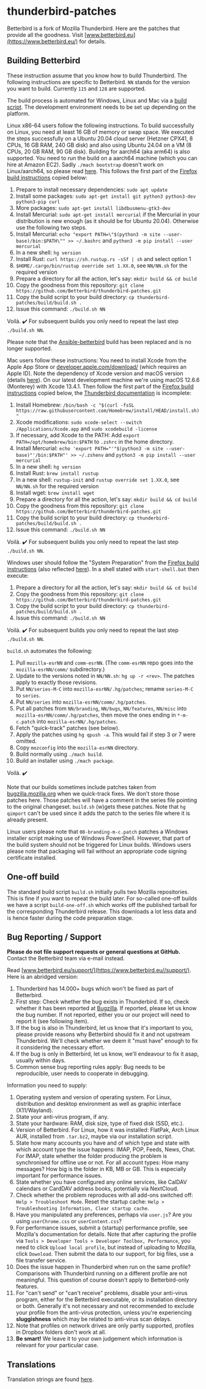 # thunderbird-patches
Betterbird is a fork of Mozilla Thunderbird. Here are the patches that provide all the goodness. Visit [www.betterbird.eu](https://www.betterbird.eu/) for details.

## Building Betterbird
These instruction assume that you know how to build Thunderbird. The following instructions are specific to Betterbird.
`NN` stands for the version you want to build. Currently `115` and `128` are supported.

The build process is automated for Windows, Linux and Mac via a [build script](./build/build.sh).
The development environment needs to be set up depending on the platform.

Linux x86-64 users follow the following instructions.
To build successfully on Linux, you need at least 16 GB of memory or swap space.
We executed the steps successfully on a Ubuntu 20.04 cloud server (Hetzner CPX41, 8 CPUs, 16 GB RAM, 240 GB disk)
and also using Ubuntu 24.04 on a VM (8 CPUs, 20 GB RAM, 90 GB disk).
Building for aarch64 (aka arm64) is also supported. You need to run the build on a aarch64 machine (which you can hire at Amazon EC2).
Sadly `./mach bootstrap` doesn't work on Linux/aarch64, so please read [here](./build/build-env-aarch64.MD).
This follows the first part of the [Firefox build instructions](https://firefox-source-docs.mozilla.org/setup/linux_build.html) copied below:
1. Prepare to install necessary dependencies: `sudo apt update`
1. Install some packages: `sudo apt-get install git python3 python3-dev python3-pip curl`
1. More packages: `sudo apt-get install libdbusmenu-gtk3-dev`
1. Install Mercurial: `sudo apt-get install mercurial` if the Mercurial in your distribution is new enough (as it should be for Ubuntu 20.04). Otherwise use the following two steps.
1. Install Mercurial: `echo "export PATH=\"$(python3 -m site --user-base)/bin:$PATH\"" >> ~/.bashrc` and `python3 -m pip install --user mercurial`
1. In a new shell: `hg version`
1. Install Rust: `curl https://sh.rustup.rs -sSf | sh` and select option 1
1. `$HOME/.cargo/bin/rustup override set 1.XX.0`, see `NN/NN.sh` for the required version
1. Prepare a directory for all the action, let's say: `mkdir build && cd build`
1. Copy the goodness from this repository: `git clone https://github.com/Betterbird/thunderbird-patches.git`
1. Copy the build script to your build directory: `cp thunderbird-patches/build/build.sh .`
1. Issue this command: `./build.sh NN`

Voilà. :heavy_check_mark: For subsequent builds you only need to repeat the last step `./build.sh NN`.

Please note that the [Ansible-betterbird](https://github.com/4ch1m/ansible-betterbird) build has been replaced and is no longer supported.

Mac users follow these instructions:
You need to install Xcode from the Apple App Store or [developer.apple.com/download/](https://developer.apple.com/download/)
(which requires an Apple ID). Note the dependency of Xcode version and macOS version (details [here](https://xcodereleases.com/)).
On our latest development machine we're using macOS 12.6.6 (Monterey) with Xcode 13.4.1.
Then follow the first part of the [Firefox build instructions](https://firefox-source-docs.mozilla.org/setup/macos_build.html) copied below,
the [Thunderbird documentation](https://developer.thunderbird.net/thunderbird-development/building-thunderbird/macos-build-prerequisites)
is incomplete:
1. Install Homebrew: `/bin/bash -c "$(curl -fsSL https://raw.githubusercontent.com/Homebrew/install/HEAD/install.sh)"`
1. Xcode modifications: `sudo xcode-select --switch /Applications/Xcode.app` and `sudo xcodebuild -license`
1. If necessary, add Xcode to the PATH: Add `export PATH=/opt/homebrew/bin:$PATH` to `.zshrc` in the home directory.
1. Install Mercurial: `echo 'export PATH="'"$(python3 -m site --user-base)"'/bin:$PATH"' >> ~/.zshenv` and `python3 -m pip install --user mercurial`
1. In a new shell: `hg version`
1. Install Rust: `brew install rustup`
1. In a new shell: `rustup-init` and `rustup override set 1.XX.0`, see `NN/NN.sh` for the required version
1. Install wget: `brew install wget`
1. Prepare a directory for all the action, let's say: `mkdir build && cd build`
1. Copy the goodness from this repository: `git clone https://github.com/Betterbird/thunderbird-patches.git`
1. Copy the build script to your build directory: `cp thunderbird-patches/build/build.sh .`
1. Issue this command: `./build.sh NN`

Voilà. :heavy_check_mark: For subsequent builds you only need to repeat the last step `./build.sh NN`.

Windows user should follow the "System Preparation" from the [Firefox build instructions](https://firefox-source-docs.mozilla.org/setup/windows_build.html)
(also reflected [here](https://developer.thunderbird.net/thunderbird-development/building-thunderbird/windows-build-prerequisites)).
In a shell stated with `start-shell.bat` then execute:
1. Prepare a directory for all the action, let's say: `mkdir build && cd build`
1. Copy the goodness from this repository: `git clone https://github.com/Betterbird/thunderbird-patches.git`
1. Copy the build script to your build directory: `cp thunderbird-patches/build/build.sh .`
1. Issue this command: `./build.sh NN`

Voilà. :heavy_check_mark: For subsequent builds you only need to repeat the last step `./build.sh NN`.

`build.sh` automates the following:

1. Pull `mozilla-esrNN` and `comm-esrNN`.
(The `comm-esrNN` repo goes into the `mozilla-esrNN/comm/` subdirectory.)
1. Update to the versions noted in `NN/NN.sh`: `hg up -r <rev>`. The patches apply to exactly those revisions.
1. Put `NN/series-M-C` into `mozilla-esrNN/.hg/patches`; rename `series-M-C` to `series`.
1. Put `NN/series` into `mozilla-esrNN/comm/.hg/patches`.
1. Put all patches from `NN/branding`, `NN/bugs`, `NN/features`, `NN/misc` into `mozilla-esrNN/comm/.hg/patches`,
then move the ones ending in `*-m-c.patch` into `mozilla-esrNN/.hg/patches`.
1. Fetch "quick-track" patches (see below).
1. Apply the patches using `hg qpush -a`. This would fail if step 3 or 7 were omitted.
1. Copy `mozconfig` into the `mozilla-esrNN` directory.
1. Build normally using `./mach build`.
1. Build an installer using `./mach package`.

Voilà. :heavy_check_mark:

Note that our builds sometimes include patches taken from [bugzilla.mozilla.org](https://bugzilla.mozilla.org/) when we quick-track fixes.
We don't store those patches here. Those patches will have a comment in the series file pointing to the original changeset. `build.sh`
(w)gets these patches. Note that `hg qimport` can't be used since it adds the patch to the series file where it is already present.

Linux users please note that `08-branding-m-c.patch` patches a Windows installer script making use of Windows PowerShell.
However, that part of the build system should not be triggered for Linux builds.
Windows users please note that packaging will fail without an appropriate code signing certificate installed.

## One-off build

The standard build script `build.sh` initially pulls two Mozilla repositories. This is fine if you want to repeat the
build later. For so-called one-off builds we have a script `build-one-off.sh` which works off the published tarball for
the corresponding Thunderbird release. This downloads a lot less data and is hence faster during the code preparation stage.

## Bug Reporting / Support

**Please do not file support requests or general questions at GitHub.** Contact the Betterbird team via e-mail instead.

Read [www.betterbird.eu/support/](https://www.betterbird.eu//support/). Here is an abridged version:

1. Thunderbird has 14.000+ bugs which won't be fixed as part of Betterbird.
1. First step: Check whether the bug exists in Thunderbird. If so, check whether it has been reported at [Bugzilla](https://bugzilla.mozilla.org/). If reported, please let us know the bug number. If not reported, either you or our project will need to report it (see following item).
1. If the bug is also in Thunderbird, let us know that it's important to you, please provide reasons why Betterbird should fix it and not upstream Thunderbird. We'll check whether we deem it "must have" enough to fix it considering the necessary effort.
1. If the bug is only in Betterbird, let us know, we'll endeavour to fix it asap, usually within days.
1. Common sense bug reporting rules apply: Bug needs to be reproducible, user needs to cooperate in debugging.

Information you need to supply:

1. Operating system and version of operating system. For Linux, distribution and desktop environment as well as graphic interface (X11/Wayland).
2. State your anti-virus program, if any.
3. State your hardware: RAM, disk size, type of fixed disk (SSD, etc.).
4. Version of Betterbird. For Linux, how it was installed: FlatPak, Arch Linux AUR, installed from `.tar.bz2`, maybe via our installation script.
5. State how many accounts you have and of which type and state with which account type the issue happens: IMAP, POP, Feeds, News, Chat. For IMAP, state whether the folder producing the problem is synchronised for offline use or not. For all account types: How many messages? How big is the folder in KB, MB or GB. This is especially important for performance issues.
6. State whether you have configured any online services, like CalDAV calendars or CardDAV address books, potentially via NextCloud.
7. Check whether the problem reproduces with all add-ons switched off: `Help > Troubleshoot Mode`. Reset the startup cache: `Help > Troubleshooting Information, Clear startup cache`.
8. Have you manipulated any preferences, perhaps via `user.js`? Are you using `userChrome.css` or `userContent.css`?
9. For performance issues, submit a (startup) performance profile, see Mozilla's documentation for details. Note that after capturing the profile via `Tools > Developer Tools > Developer Toolbox, Performance`, you need to click `Upload local profile`, but instead of uploading to Mozilla, click `Download`. Then submit the data to our support, for big files, use a file transfer service.
10. Does the issue happen in Thunderbird when run on the same profile? Comparisons with Thunderbird running on a different profile are not meaningful. This question of course doesn't apply to Betterbird-only features.
11. For "can't send" or "can't receive" problems, disable your anti-virus program, either for the Betterbird executable, or its installation directory or both. Generally it's not necessary and not recommended to exclude your profile from the anti-virus protection, unless you're experiencing **sluggishness** which may be related to anti-virus scan delays.
12. Note that profiles on network drives are only partly supported, profiles in Dropbox folders don't work at all.
13. **Be smart!** We leave it to your own judgement which information is relevant for your particular case.

## Translations

Translation strings are found [here](./102/scripts).
